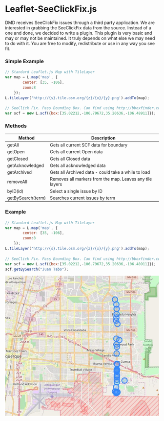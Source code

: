 # Leaflet-SeeClickFix.js

DMD receives SeeClickFix issues through a third party application. We are interested in grabbing the SeeClickFix data from the source. Instead of a one and done, we decided to write a plugin. This plugin is very basic and may or may not be maintained. It truly depends on what else we may need to do with it. You are free to modify, redistribute or use in any way you see fit.

### Simple Example
```js
// Standard Leaflet.js Map with TileLayer
var map = L.map('map', {
		center: [35, -106],
		zoom:8
	});
L.tileLayer('http://{s}.tile.osm.org/{z}/{x}/{y}.png').addTo(map);

// SeeClick Fix. Pass Bounding Box. Can find using http://bboxfinder.com
var scf = new L.scf({box:[35.02212,-106.79672,35.20636,-106.48911]});
```
### Methods

Method | Description |
-------|-------------|
getAll | Gets all current SCF data for boundary
getOpen| Gets all current Open data
getClosed| Gets all Closed data
getAcknowledged| Gets all acknowledged data
getArchived| Gets all Archived data - could take a while to load
removeAll|Removes all markers from the map. Leaves any tile layers
byID(id)|Select a single issue by ID
getBySearch(term)|Searches current issues by term

### Example
```js
// Standard Leaflet.js Map with TileLayer
var map = L.map('map', {
		center: [35, -106],
		zoom:8
	});
L.tileLayer('http://{s}.tile.osm.org/{z}/{x}/{y}.png').addTo(map);

// SeeClick Fix. Pass Bounding Box. Can find using http://bboxfinder.com
var scf = new L.scf({box:[35.02212,-106.79672,35.20636,-106.48911]});
scf.getBySearch("Juan Tabo");
```
![JuanTabo](https://raw.githubusercontent.com/MunicipalDevelopment/SCF/master/juantabo.JPG)
